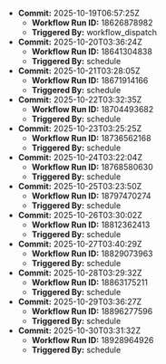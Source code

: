 - **Commit:** 2025-10-19T06:57:25Z
  - **Workflow Run ID:** 18626878982
  - **Triggered By:** workflow_dispatch
- **Commit:** 2025-10-20T03:36:24Z
  - **Workflow Run ID:** 18641304838
  - **Triggered By:** schedule
- **Commit:** 2025-10-21T03:28:05Z
  - **Workflow Run ID:** 18671914166
  - **Triggered By:** schedule
- **Commit:** 2025-10-22T03:32:35Z
  - **Workflow Run ID:** 18704493682
  - **Triggered By:** schedule
- **Commit:** 2025-10-23T03:25:25Z
  - **Workflow Run ID:** 18736562168
  - **Triggered By:** schedule
- **Commit:** 2025-10-24T03:22:04Z
  - **Workflow Run ID:** 18768580630
  - **Triggered By:** schedule
- **Commit:** 2025-10-25T03:23:50Z
  - **Workflow Run ID:** 18797470274
  - **Triggered By:** schedule
- **Commit:** 2025-10-26T03:30:02Z
  - **Workflow Run ID:** 18812362413
  - **Triggered By:** schedule
- **Commit:** 2025-10-27T03:40:29Z
  - **Workflow Run ID:** 18829073963
  - **Triggered By:** schedule
- **Commit:** 2025-10-28T03:29:32Z
  - **Workflow Run ID:** 18863175211
  - **Triggered By:** schedule
- **Commit:** 2025-10-29T03:36:27Z
  - **Workflow Run ID:** 18896277596
  - **Triggered By:** schedule
- **Commit:** 2025-10-30T03:31:32Z
  - **Workflow Run ID:** 18928964926
  - **Triggered By:** schedule
